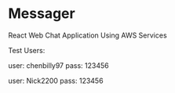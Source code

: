 # Messager
React Web Chat Application Using AWS Services

Test Users:

user: chenbilly97
pass: 123456

user: Nick2200
pass: 123456
